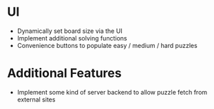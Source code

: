 # UI

- Dynamically set board size via the UI
- Implement additional solving functions
- Convenience buttons to populate easy / medium / hard puzzles

# Additional Features

- Implement some kind of server backend to allow puzzle fetch from external sites